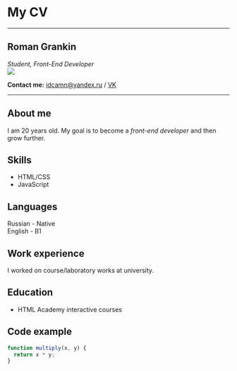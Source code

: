 # My CV
***
## Roman Grankin
*Student, Front-End Developer*  
![](https://res.cloudinary.com/stage-nflclubs/image/upload/49ers/f6b7udz3xm3jglfakq9q.svg)

**Contact me:** [idcamn@yandex.ru](mailto:idcamn@yandex.ru) / [VK](https://vk.com/unknowndev)
***
## About me
I am 20 years old. My goal is to become a *front-end developer* and then grow further.

## Skills
* HTML/CSS
* JavaScript

## Languages
Russian - Native  
English - B1

## Work experience
I worked on course/laboratory works at university.

## Education
* HTML Academy interactive courses

## Code example
```javascript
function multiply(x, y) {  
  return x * y;  
}
```
